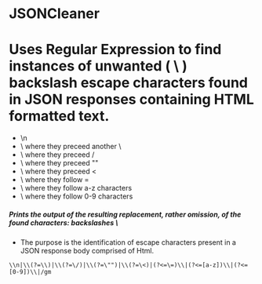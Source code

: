 ﻿# JSONCleaner
# Uses Regular Expression to find instances of unwanted ( \ ) backslash escape characters found in JSON responses containing HTML formatted text. 
- \n
- \ where they preceed another \
- \ where they preceed /
- \ where they preceed ""
- \ where they preceed <
- \ where they follow =
- \ where they follow a-z characters
- \ where they follow 0-9 characters

##### Prints the output of the resulting replacement, rather omission, of the found characters: backslashes \

- The purpose is the identification of escape characters present in a JSON response body comprised of Html.

``` \\n|\\(?=\\)|\\(?=\/)|\\(?=\"")|\\(?=\<)|(?<=\=)\\|(?<=[a-z])\\|(?<=[0-9])\\|/gm ```





